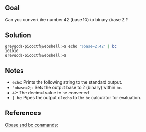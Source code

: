 
## Goal

Can you convert the number 42 (base 10) to binary (base 2)?
## Solution

```bash
greygods-picoctf@webshell:~$ echo "obase=2;42" | bc
101010
greygods-picoctf@webshell:~$
```

## Notes

- `echo`: Prints the following string to the standard output.
- `"obase=2;`: Sets the output base to 2 (binary) within `bc`.
- `42`: The decimal value to be converted.
- `| bc`: Pipes the output of `echo` to the `bc` calculator for evaluation.
## References
[Obase and bc commands:](https://www.networkworld.com/article/971677/converting-numbers-on-linux-among-decimal-hexadecimal-octal-and-binary.html)
